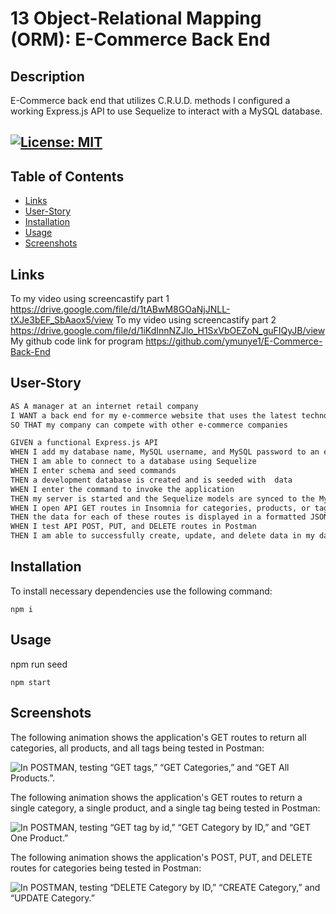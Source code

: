 # 13 Object-Relational Mapping (ORM): E-Commerce Back End
## Description
E-Commerce back end that utilizes C.R.U.D. methods
I configured a working Express.js API to use Sequelize to interact with a MySQL database.

## [![License: MIT](https://img.shields.io/badge/License-MIT-yellow.svg)](https://opensource.org/licenses/MIT)

## Table of Contents


- [Links](#links)
- [User-Story](#User-Story)
- [Installation](#installation)
- [Usage](#usage)
- [Screenshots](#screenshots)




## Links
To my video using screencastify part 1 https://drive.google.com/file/d/1tABwM8GOaNjJNLL-tXJe3bEF_SbAaox5/view 
To my video using screencastify part 2 https://drive.google.com/file/d/1iKdInnNZJlo_H1SxVbOEZoN_guFIQyJB/view
My github code link for program https://github.com/ymunye1/E-Commerce-Back-End


## User-Story

```md
AS A manager at an internet retail company
I WANT a back end for my e-commerce website that uses the latest technologies
SO THAT my company can compete with other e-commerce companies
```


```md
GIVEN a functional Express.js API
WHEN I add my database name, MySQL username, and MySQL password to an environment variable file
THEN I am able to connect to a database using Sequelize
WHEN I enter schema and seed commands
THEN a development database is created and is seeded with  data
WHEN I enter the command to invoke the application
THEN my server is started and the Sequelize models are synced to the MySQL database
WHEN I open API GET routes in Insomnia for categories, products, or tags
THEN the data for each of these routes is displayed in a formatted JSON
WHEN I test API POST, PUT, and DELETE routes in Postman
THEN I am able to successfully create, update, and delete data in my database
```

## Installation

To install necessary dependencies use the following command:
```
npm i
```
## Usage 
npm run seed
```
npm start
```

## Screenshots 

The following animation shows the application's GET routes to return all categories, all products, and all tags being tested in Postman:

![In POSTMAN, testing “GET tags,” “GET Categories,” and “GET All Products.”.](./Assets/E-Commerce-All-Get-Route.gif)

The following animation shows the application's GET routes to return a single category, a single product, and a single tag being tested in Postman:

![In POSTMAN, testing “GET tag by id,” “GET Category by ID,” and “GET One Product.”](./Assets/E-Commerce-Single-Get-Route-All.gif)

The following animation shows the application's POST, PUT, and DELETE routes for categories being tested in Postman:

![In POSTMAN, testing “DELETE Category by ID,” “CREATE Category,” and “UPDATE Category.”](./Assets/E-Commerce-POST-PUT-DELETE-CATEGORIES.gif)

